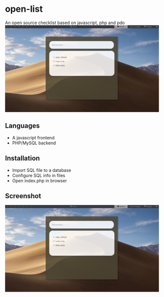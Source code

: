 # open-list
An open source checklist based on javascript, php and pdo
![What it looks like](/screen.png)
## Languages
* A javascript frontend
* PHP/MySQL backend
## Installation
* Import SQL file to a database
* Configure SQL info in files
* Open index.php in browser
## Screenshot
![Text](https://github.com/mrsorensen/open-list/blob/master/screen.png?raw=true)
